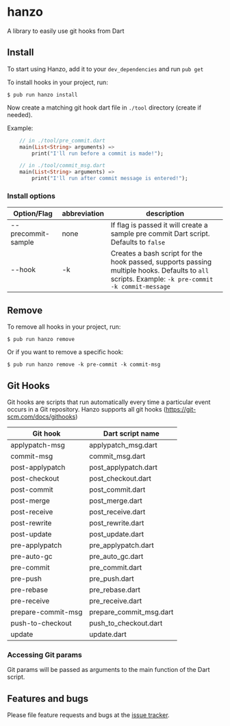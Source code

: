 # hanzo

A library to easily use git hooks from Dart

## Install

To start using Hanzo, add it to your `dev_dependencies` and run `pub get`

To install hooks in your project, run:

    $ pub run hanzo install
        
Now create a matching git hook dart file in `./tool` directory (create if needed).
    
Example:
    
```dart
    // in ./tool/pre_commit.dart
    main(List<String> arguments) => 
        print("I'll run before a commit is made!");

    // in ./tool/commit_msg.dart
    main(List<String> arguments) => 
        print("I'll run after commit message is entered!");
```
        

### Install options

| Option/Flag | abbreviation | description |
| -------- | ---------- | ---------- |
| --precommit-sample | none | If flag is passed it will create a sample pre commit Dart script. Defaults to `false` |
| --hook <hook-name> | -k | Creates a bash script for the hook passed, supports passing multiple hooks. Defaults to `all` scripts. Example: `-k pre-commit -k commit-message` |

## Remove

To remove all hooks in your project, run:

    $ pub run hanzo remove
    
Or if you want to remove a specific hook:
    
    $ pub run hanzo remove -k pre-commit -k commit-msg

## Git Hooks

Git hooks are scripts that run automatically every time a particular event occurs in a Git repository. 
Hanzo supports all git hooks (https://git-scm.com/docs/githooks)

| Git hook | Dart script name |
| -------- | ---------- |
| applypatch-msg | applypatch_msg.dart |
| commit-msg | commit_msg.dart |
| post-applypatch | post_applypatch.dart |
| post-checkout | post_checkout.dart |
| post-commit | post_commit.dart |
| post-merge | post_merge.dart |
| post-receive | post_receive.dart |
| post-rewrite | post_rewrite.dart |
| post-update | post_update.dart |
| pre-applypatch | pre_applypatch.dart |
| pre-auto-gc | pre_auto_gc.dart |
| pre-commit | pre_commit.dart |
| pre-push | pre_push.dart |
| pre-rebase | pre_rebase.dart |
| pre-receive | pre_receive.dart |
| prepare-commit-msg | prepare_commit_msg.dart |
| push-to-checkout | push_to_checkout.dart |
| update | update.dart |

### Accessing Git params

Git params will be passed as arguments to the main function of the Dart script.

## Features and bugs

Please file feature requests and bugs at the [issue tracker][tracker].

[tracker]: https://github.com/andresaraujo/hanzo/issues
